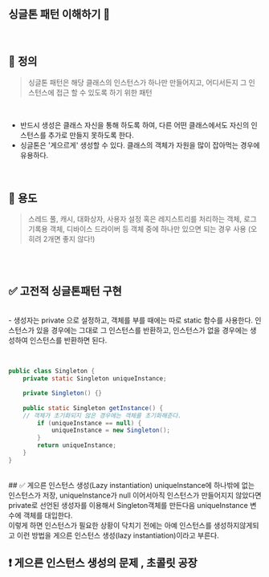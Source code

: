 
## 싱글톤 패턴 이해하기 🌟

</br>

## 📝 정의
> 싱글톤 패턴은 해당 클래스의 인스턴스가 하나만 만들어지고, 어디서든지 그 인스턴스에 접근 할 수 있도록 하기 위한 패턴

</br>

- 반드시 생성은 클래스 자신을 통해 하도록 하여, 다른 어떤 클래스에서도 자신의 인스턴스를 추가로 만들지 못하도록 한다.
- 싱글톤은 '게으르게' 생성할 수 있다. 클래스의 객체가 자원을 많이 잡아먹는 경우에 유용하다.

</br>

## 🎯 용도
> 스레드 풀, 캐시, 대화상자, 사용자 설정 혹은 레지스트리를 처리하는 객체, 로그 기록용 객체, 디바이스
> 드라이버 등 객체 중에 하나만 있으면 되는 경우 사용 (오히려 2개면 좋지 않다!)
</br>
</br>


## ✅ 고전적 싱글톤패턴 구현

</br>
- 생성자는 private 으로 설정하고, 객체를 부를 때에는 따로 static 함수를 사용한다. 인스턴스가 있을 경우에는 그대로 그 인스턴스를 반환하고, 인스턴스가 없을 경우에는 생성하여 인스턴스를 반환하면 된다. 

</br>
</br>

```java

public class Singleton {
    private static Singleton uniqueInstance;

    private Singleton() {}
    
    public static Singleton getInstance() {
    // 객체가 초기화되지 않은 경우에는 객체를 초기화해준다.
        if (uniqueInstance == null) {
            uniqueInstance = new Singleton();
        }
        return uniqueInstance;
    }
}
```

</br>
## ✅ 게으른 인스턴스 생성(Lazy instantiation)
uniqueInstance에 하나밖에 없는 인스턴스가 저장, uniqueInstance가 null 이어서아직 인스턴스가 만들어지지 않았다면 private로 선언된 생성자를 이용해서 Singleton객체를 만든다음 uniqueInstance 변수에 객체를 대입한다.
</br>
이렇게 하면 인스턴스가 필요한 상황이 닥치기 전에는 아예 인스턴스를 생성하지않게되고 이런 방법을 게으른 인스턴스 생성(lazy instantiation)이라고 부른다.

</br>

## :exclamation: 게으른 인스턴스 생성의 문제 , 초콜릿 공장

